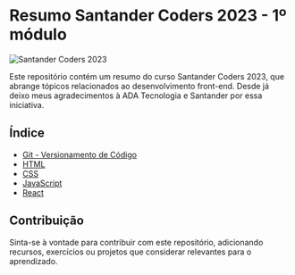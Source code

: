 # Resumo Santander Coders 2023 - 1º módulo

![Santander Coders 2023](https://nodetalhe.com.br/wp-content/uploads/2022/07/Santander-esta-distribuindo-15-mil-bolsas-de-estudo-na-area-de-programacao.jpg)

Este repositório contém um resumo do curso Santander Coders 2023, que abrange tópicos relacionados ao desenvolvimento front-end. Desde já deixo meus agradecimentos à ADA Tecnologia e Santander por essa iniciativa.

## Índice

- [Git - Versionamento de Código](https://github.com/stolber/santander-coders-2023/tree/main/git-versionamento)
- [HTML](https://github.com/stolber/santander-coders-2023/tree/main/html)
- [CSS](https://github.com/stolber/santander-coders-2023/tree/main/css)
- [JavaScript](https://github.com/Kurjata/js_santander_coders23/tree/master/santander-coders-2023-main/JavaScript)
- [React](https://github.com/Kurjata/js_santander_coders23/tree/master/santander-coders-2023-main/react)

## Contribuição

Sinta-se à vontade para contribuir com este repositório, adicionando recursos, exercícios ou projetos que considerar relevantes para o aprendizado.

